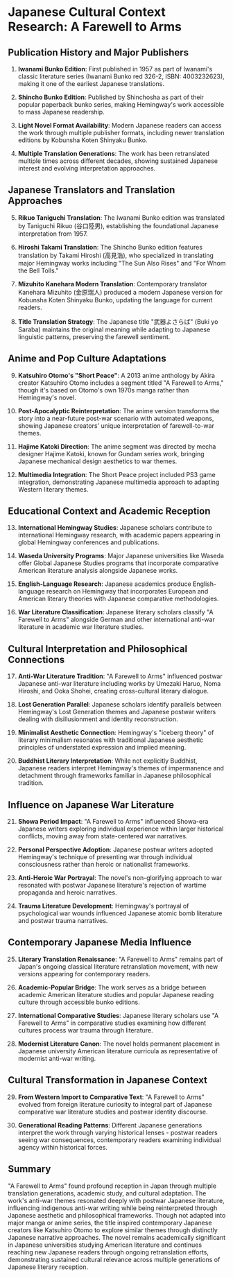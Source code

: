 # Japanese Cultural Context Research: A Farewell to Arms

## Publication History and Major Publishers

1. **Iwanami Bunko Edition**: First published in 1957 as part of Iwanami's classic literature series (Iwanami Bunko red 326-2, ISBN: 4003232623), making it one of the earliest Japanese translations.

2. **Shincho Bunko Edition**: Published by Shinchosha as part of their popular paperback bunko series, making Hemingway's work accessible to mass Japanese readership.

3. **Light Novel Format Availability**: Modern Japanese readers can access the work through multiple publisher formats, including newer translation editions by Kobunsha Koten Shinyaku Bunko.

4. **Multiple Translation Generations**: The work has been retranslated multiple times across different decades, showing sustained Japanese interest and evolving interpretation approaches.

## Japanese Translators and Translation Approaches

5. **Rikuo Taniguchi Translation**: The Iwanami Bunko edition was translated by Taniguchi Rikuo (谷口陸男), establishing the foundational Japanese interpretation from 1957.

6. **Hiroshi Takami Translation**: The Shincho Bunko edition features translation by Takami Hiroshi (高見浩), who specialized in translating major Hemingway works including "The Sun Also Rises" and "For Whom the Bell Tolls."

7. **Mizuhito Kanehara Modern Translation**: Contemporary translator Kanehara Mizuhito (金原瑞人) produced a modern Japanese version for Kobunsha Koten Shinyaku Bunko, updating the language for current readers.

8. **Title Translation Strategy**: The Japanese title "武器よさらば" (Buki yo Saraba) maintains the original meaning while adapting to Japanese linguistic patterns, preserving the farewell sentiment.

## Anime and Pop Culture Adaptations

9. **Katsuhiro Otomo's "Short Peace"**: A 2013 anime anthology by Akira creator Katsuhiro Otomo includes a segment titled "A Farewell to Arms," though it's based on Otomo's own 1970s manga rather than Hemingway's novel.

10. **Post-Apocalyptic Reinterpretation**: The anime version transforms the story into a near-future post-war scenario with automated weapons, showing Japanese creators' unique interpretation of farewell-to-war themes.

11. **Hajime Katoki Direction**: The anime segment was directed by mecha designer Hajime Katoki, known for Gundam series work, bringing Japanese mechanical design aesthetics to war themes.

12. **Multimedia Integration**: The Short Peace project included PS3 game integration, demonstrating Japanese multimedia approach to adapting Western literary themes.

## Educational Context and Academic Reception

13. **International Hemingway Studies**: Japanese scholars contribute to international Hemingway research, with academic papers appearing in global Hemingway conferences and publications.

14. **Waseda University Programs**: Major Japanese universities like Waseda offer Global Japanese Studies programs that incorporate comparative American literature analysis alongside Japanese works.

15. **English-Language Research**: Japanese academics produce English-language research on Hemingway that incorporates European and American literary theories with Japanese comparative methodologies.

16. **War Literature Classification**: Japanese literary scholars classify "A Farewell to Arms" alongside German and other international anti-war literature in academic war literature studies.

## Cultural Interpretation and Philosophical Connections

17. **Anti-War Literature Tradition**: "A Farewell to Arms" influenced postwar Japanese anti-war literature including works by Umezaki Haruo, Noma Hiroshi, and Ooka Shohei, creating cross-cultural literary dialogue.

18. **Lost Generation Parallel**: Japanese scholars identify parallels between Hemingway's Lost Generation themes and Japanese postwar writers dealing with disillusionment and identity reconstruction.

19. **Minimalist Aesthetic Connection**: Hemingway's "iceberg theory" of literary minimalism resonates with traditional Japanese aesthetic principles of understated expression and implied meaning.

20. **Buddhist Literary Interpretation**: While not explicitly Buddhist, Japanese readers interpret Hemingway's themes of impermanence and detachment through frameworks familiar in Japanese philosophical tradition.

## Influence on Japanese War Literature

21. **Showa Period Impact**: "A Farewell to Arms" influenced Showa-era Japanese writers exploring individual experience within larger historical conflicts, moving away from state-centered war narratives.

22. **Personal Perspective Adoption**: Japanese postwar writers adopted Hemingway's technique of presenting war through individual consciousness rather than heroic or nationalist frameworks.

23. **Anti-Heroic War Portrayal**: The novel's non-glorifying approach to war resonated with postwar Japanese literature's rejection of wartime propaganda and heroic narratives.

24. **Trauma Literature Development**: Hemingway's portrayal of psychological war wounds influenced Japanese atomic bomb literature and postwar trauma narratives.

## Contemporary Japanese Media Influence

25. **Literary Translation Renaissance**: "A Farewell to Arms" remains part of Japan's ongoing classical literature retranslation movement, with new versions appearing for contemporary readers.

26. **Academic-Popular Bridge**: The work serves as a bridge between academic American literature studies and popular Japanese reading culture through accessible bunko editions.

27. **International Comparative Studies**: Japanese literary scholars use "A Farewell to Arms" in comparative studies examining how different cultures process war trauma through literature.

28. **Modernist Literature Canon**: The novel holds permanent placement in Japanese university American literature curricula as representative of modernist anti-war writing.

## Cultural Transformation in Japanese Context

29. **From Western Import to Comparative Text**: "A Farewell to Arms" evolved from foreign literature curiosity to integral part of Japanese comparative war literature studies and postwar identity discourse.

30. **Generational Reading Patterns**: Different Japanese generations interpret the work through varying historical lenses - postwar readers seeing war consequences, contemporary readers examining individual agency within historical forces.

## Summary

"A Farewell to Arms" found profound reception in Japan through multiple translation generations, academic study, and cultural adaptation. The work's anti-war themes resonated deeply with postwar Japanese literature, influencing indigenous anti-war writing while being reinterpreted through Japanese aesthetic and philosophical frameworks. Though not adapted into major manga or anime series, the title inspired contemporary Japanese creators like Katsuhiro Otomo to explore similar themes through distinctly Japanese narrative approaches. The novel remains academically significant in Japanese universities studying American literature and continues reaching new Japanese readers through ongoing retranslation efforts, demonstrating sustained cultural relevance across multiple generations of Japanese literary reception.